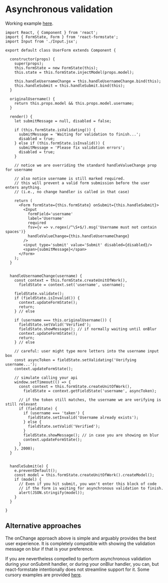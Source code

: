 # Asynchronous validation

Working example [here](https://dtrelogan.github.io/react-formstate-demo/).

```es6
import React, { Component } from 'react';
import { FormState, Form } from 'react-formstate';
import Input from './Input.jsx';

export default class UserForm extends Component {

  constructor(props) {
    super(props);
    this.formState = new FormState(this);
    this.state = this.formState.injectModel(props.model);

    this.handleUsernameChange = this.handleUsernameChange.bind(this);
    this.handleSubmit = this.handleSubmit.bind(this);
  }

  originalUsername() {
    return this.props.model && this.props.model.username;
  }

  render() {
    let submitMessage = null, disabled = false;

    if (this.formState.isValidating()) {
      submitMessage = 'Waiting for validation to finish...';
      disabled = true;
    } else if (this.formState.isInvalid()) {
      submitMessage = 'Please fix validation errors';
      disabled = true;
    }

    // notice we are overriding the standard handleValueChange prop for username

    // also notice username is still marked required.
    // this will prevent a valid form submission before the user enters anything.
    // (i.e., no change handler is called in that case)

    return (
      <Form formState={this.formState} onSubmit={this.handleSubmit}>
        <Input
          formField='username'
          label='Username'
          required
          fsv={v => v.regex(/^\S+$/).msg('Username must not contain spaces')}
          handleValueChange={this.handleUsernameChange}
        />
        <input type='submit' value='Submit' disabled={disabled}/>
        <span>{submitMessage}</span>
      </Form>
    );
  }


  handleUsernameChange(username) {
    const context = this.formState.createUnitOfWork(),
      fieldState = context.set('username', username);

    fieldState.validate();
    if (fieldState.isInvalid()) {
      context.updateFormState();
      return;
    } // else

    if (username === this.originalUsername()) {
      fieldState.setValid('Verified');
      fieldState.showMessage(); // if normally waiting until onBlur
      context.updateFormState();
      return;
    } // else

    // careful: user might type more letters into the username input box
    const asyncToken = fieldState.setValidating('Verifying username...');
    context.updateFormState();

    // simulate calling your api
    window.setTimeout(() => {
      const context = this.formState.createUnitOfWork(),
        fieldState = context.getFieldState('username', asyncToken);

      // if the token still matches, the username we are verifying is still relevant
      if (fieldState) {
        if (username === 'taken') {
          fieldState.setInvalid('Username already exists');
        } else {
          fieldState.setValid('Verified');
        }
        fieldState.showMessage(); // in case you are showing on blur
        context.updateFormState();
      }
    }, 2000);
  }


  handleSubmit(e) {
    e.preventDefault();
    const model = this.formState.createUnitOfWork().createModel();
    if (model) {
      // Even if you hit submit, you won't enter this block of code
      // if the form is waiting for asynchronous validation to finish.
      alert(JSON.stringify(model));
    }
  }

}
```


## Alternative approaches

The onChange approach above is simple and arguably provides the best user experience. It is completely compatible with showing the validation message on blur if that is your preference.

If you are nevertheless compelled to perform asynchronous validation during your onSubmit handler, or during your onBlur handler, you can, but react-formstate intentionally does not streamline support for it. Some cursory examples are provided [here](/docs/asyncAlternatives.md).
